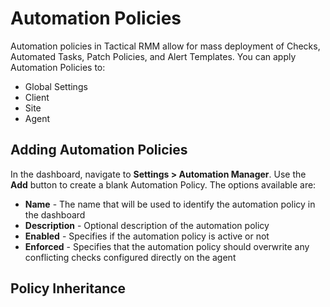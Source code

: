 # Automation Policies

Automation policies in Tactical RMM allow for mass deployment of Checks, Automated Tasks, Patch Policies, and Alert Templates. You can apply Automation Policies to:

- Global Settings
- Client
- Site
- Agent

## Adding Automation Policies

In the dashboard, navigate to **Settings > Automation Manager**. Use the **Add** button to create a blank Automation Policy. The options available are:

- **Name** - The name that will be used to identify the automation policy in the dashboard
- **Description** - Optional description of the automation policy
- **Enabled** - Specifies if the automation policy is active or not
- **Enforced** - Specifies that the automation policy should overwrite any conflicting checks configured directly on the agent

## Policy Inheritance



